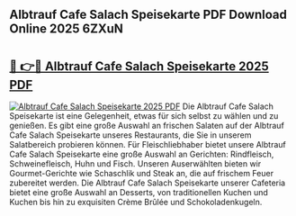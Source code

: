 ## Albtrauf Cafe Salach Speisekarte PDF Download Online 2025 6ZXuN

# <h2><a href="http://gc5qa66.nevu.top/?p=Albtrauf+Cafe+Salach+Speisekarte">🔗 👉🔴 Albtrauf Cafe Salach Speisekarte 2025 PDF</a></h2>

[![Albtrauf Cafe Salach Speisekarte 2025 PDF](https://i.imgur.com/dBaPXMq.png)](http://gc5qa66.nevu.top/?p=Albtrauf+Cafe+Salach+Speisekarte)
Die Albtrauf Cafe Salach Speisekarte ist eine Gelegenheit, etwas für sich selbst zu wählen und zu genießen. Es gibt eine große Auswahl an frischen Salaten auf der Albtrauf Cafe Salach Speisekarte unseres Restaurants, die Sie in unserem Salatbereich probieren können. Für Fleischliebhaber bietet unsere Albtrauf Cafe Salach Speisekarte eine große Auswahl an Gerichten: Rindfleisch, Schweinefleisch, Huhn und Fisch. Unseren Auserwählten bieten wir Gourmet-Gerichte wie Schaschlik und Steak an, die auf frischem Feuer zubereitet werden. Die Albtrauf Cafe Salach Speisekarte unserer Cafeteria bietet eine große Auswahl an Desserts, von traditionellen Kuchen und Kuchen bis hin zu exquisiten Crème Brûlée und Schokoladenkugeln.
